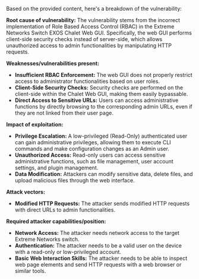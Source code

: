 Based on the provided content, here's a breakdown of the vulnerability:

**Root cause of vulnerability:**
The vulnerability stems from the incorrect implementation of Role Based Access Control (RBAC) in the Extreme Networks Switch EXOS Chalet Web GUI. Specifically, the web GUI performs client-side security checks instead of server-side, which allows unauthorized access to admin functionalities by manipulating HTTP requests.

**Weaknesses/vulnerabilities present:**
- **Insufficient RBAC Enforcement:** The web GUI does not properly restrict access to administrator functionalities based on user roles.
- **Client-Side Security Checks:** Security checks are performed on the client-side within the Chalet Web GUI, making them easily bypassable.
- **Direct Access to Sensitive URLs:** Users can access administrative functions by directly browsing to the corresponding admin URLs, even if they are not linked from their user page.

**Impact of exploitation:**
- **Privilege Escalation:** A low-privileged (Read-Only) authenticated user can gain administrative privileges, allowing them to execute CLI commands and make configuration changes as an Admin user.
- **Unauthorized Access:** Read-only users can access sensitive administrative functions, such as file management, user account settings, and plugin management.
- **Data Modification:** Attackers can modify sensitive data, delete files, and upload malicious files through the web interface.

**Attack vectors:**
- **Modified HTTP Requests:** The attacker sends modified HTTP requests with direct URLs to admin functionalities.

**Required attacker capabilities/position:**
- **Network Access:** The attacker needs network access to the target Extreme Networks switch.
- **Authentication:** The attacker needs to be a valid user on the device with a read-only or low-privileged account.
- **Basic Web Interaction Skills:** The attacker needs to be able to inspect web page elements and send HTTP requests with a web browser or similar tools.